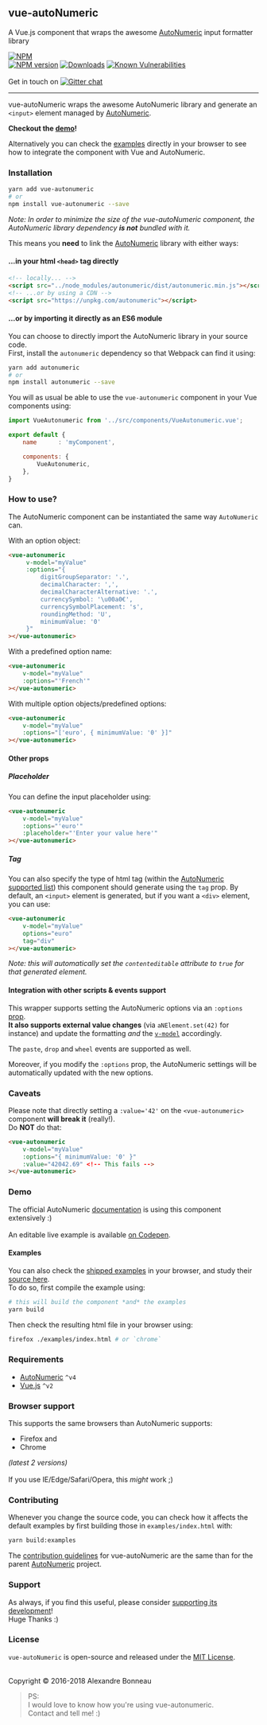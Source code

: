 ## vue-autoNumeric

A Vue.js component that wraps the awesome [AutoNumeric](https://github.com/autoNumeric/autoNumeric/) input formatter library

[![NPM][nodei-image]][nodei-url]
<br>
[![NPM version][npm-image]][npm-url]
[![Downloads][downloads-image]][downloads-url]
[![Known Vulnerabilities][snyk-image]][snyk-url]
<br><br>
Get in touch on [![Gitter chat][gitter-image]][gitter-url]

---

vue-autoNumeric wraps the awesome AutoNumeric library and generate an `<input>` element managed by [AutoNumeric](https://github.com/autoNumeric/autoNumeric/).

**Checkout the [demo](https://codepen.io/AnotherLinuxUser/pen/pWgOrZ?editors=1010)!**

Alternatively you can check the [examples](#examples) directly in your browser to see how to integrate the component with Vue and AutoNumeric.

### Installation

```sh
yarn add vue-autonumeric
# or
npm install vue-autonumeric --save
```

*Note: In order to minimize the size of the vue-autoNumeric component, the AutoNumeric library dependency **is not** bundled with it.*

This means you **need** to link the [AutoNumeric](https://github.com/autoNumeric/autoNumeric/) library with either ways:
 
#### ...in your html `<head>` tag directly

```html
<!-- locally... -->
<script src="../node_modules/autonumeric/dist/autonumeric.min.js"></script>
<!-- ...or by using a CDN -->
<script src="https://unpkg.com/autonumeric"></script>
```

#### ...or by importing it directly as an ES6 module

You can choose to directly import the AutoNumeric library in your source code.<br>First, install the `autonumeric` dependency so that Webpack can find it using:

```sh
yarn add autonumeric
# or
npm install autonumeric --save
```

You will as usual be able to use the `vue-autonumeric` component in your Vue components using:
```js
import VueAutonumeric from '../src/components/VueAutonumeric.vue';

export default {
    name      : 'myComponent',

    components: {
        VueAutonumeric,
    },
}
```

### How to use?

The AutoNumeric component can be instantiated the same way `AutoNumeric` can.

With an option object:
```html
<vue-autonumeric
     v-model="myValue"
     :options="{
         digitGroupSeparator: '.',
         decimalCharacter: ',',
         decimalCharacterAlternative: '.',
         currencySymbol: '\u00a0€',
         currencySymbolPlacement: 's',
         roundingMethod: 'U',
         minimumValue: '0'
     }"
></vue-autonumeric>
```

With a predefined option name:
```html
<vue-autonumeric
    v-model="myValue"
    :options="'French'"
></vue-autonumeric>
```

With multiple option objects/predefined options:
```html
<vue-autonumeric
    v-model="myValue"
    :options="['euro', { minimumValue: '0' }]"
></vue-autonumeric>
```

#### Other props

##### Placeholder

You can define the input placeholder using:
```html
<vue-autonumeric
    v-model="myValue"
    :options="'euro'"
    :placeholder="'Enter your value here'"
></vue-autonumeric>
```

##### Tag

You can also specify the type of html tag (within the [AutoNumeric supported list](https://github.com/autoNumeric/autoNumeric/tree/next#on-other-dom-elements)) this component should generate using the `tag` prop.
By default, an `<input>` element is generated, but if you want a `<div>` element, you can use:
```html
<vue-autonumeric
    v-model="myValue"
    options="euro"
    tag="div"
></vue-autonumeric>
```

*Note: this will automatically set the `contenteditable` attribute to `true` for that generated element.*

#### Integration with other scripts & events support

This wrapper supports setting the AutoNumeric options via an `:options` [prop](https://vuejs.org/v2/guide/components.html#Props).<br>
**It also supports external value changes** (via `aNElement.set(42)` for instance) and update the formatting *and* the [`v-model`](https://vuejs.org/v2/guide/components.html#Customizing-Component-v-model) accordingly.

The `paste`, `drop` and `wheel` events are supported as well.

Moreover, if you modify the `:options` prop, the AutoNumeric settings will be automatically updated with the new options. 

### Caveats

Please note that directly setting a `:value='42'` on the `<vue-autonumeric>` component **will break it** (really!).<br>
Do **NOT** do that:
```html
<vue-autonumeric
    v-model="myValue"
    :options="{ minimumValue: '0' }"
    :value="42042.69" <!-- This fails -->
></vue-autonumeric>
```

### Demo

The official AutoNumeric [documentation](http://autonumeric.org/#/guide) is using this component extensively :)<br>
<br>
An editable live example is available [on Codepen](https://codepen.io/AnotherLinuxUser/pen/pWgOrZ?editors=1010).

#### Examples

You can also check the [shipped examples](https://github.com/autoNumeric/vue-autoNumeric/blob/master/examples/index.html) in your browser, and study their [source here](https://github.com/autoNumeric/vue-autoNumeric/tree/master/examples-src).<br>To do so, first compile the example using:
```bash
# this will build the component *and* the examples
yarn build 
```
Then check the resulting html file in your browser using:
```bash
firefox ./examples/index.html # or `chrome`
```

### Requirements

- [AutoNumeric](https://github.com/autoNumeric/autoNumeric) `^v4`
- [Vue.js](https://github.com/vuejs/vue) `^v2`

### Browser support

This supports the same browsers than AutoNumeric supports:
- Firefox and
- Chrome

*(latest 2 versions)*<br><br>
If you use IE/Edge/Safari/Opera, this *might* work ;)

### Contributing

Whenever you change the source code, you can check how it affects the default examples by first building those in `examples/index.html` with:
```sh
yarn build:examples
```

The [contribution guidelines](https://github.com/autoNumeric/autoNumeric/blob/next/doc/CONTRIBUTING.md) for vue-autoNumeric are the same than for the parent [AutoNumeric](https://github.com/autoNumeric/autoNumeric) project.

### Support

As always, if you find this useful, please consider [supporting its development](https://www.patreon.com/AlexandreBonneau)!<br>
Huge Thanks :)

### License

`vue-autoNumeric` is open-source and released under the [MIT License](https://github.com/autoNumeric/vue-autoNumeric/blob/master/LICENSE).

<br>Copyright © 2016-2018 Alexandre Bonneau

> PS:<br>
I would love to know how you're using vue-autonumeric.<br>
Contact and tell me! :)


[downloads-image]: http://img.shields.io/npm/dm/vue-autonumeric.svg
[downloads-url]: http://badge.fury.io/js/vue-autonumeric
[gitter-image]: https://img.shields.io/badge/gitter-autoNumeric%2FautoNumeric-brightgreen.svg
[gitter-url]: https://gitter.im/autoNumeric/vue-autoNumeric
[npm-image]: https://img.shields.io/npm/v/vue-autonumeric.svg
[npm-url]: https://npmjs.org/package/vue-autonumeric
[nodei-image]: https://nodei.co/npm/vue-autonumeric.png?downloads=true&downloadRank=true&stars=true
[nodei-url]: https://nodei.co/npm/vue-autonumeric
[snyk-image]: https://snyk.io/test/github/autoNumeric/vue-autoNumeric/badge.svg
[snyk-url]: https://snyk.io/test/github/autoNumeric/vue-autoNumeric
